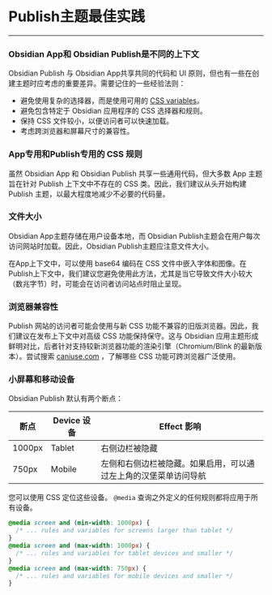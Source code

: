 <!--
 * @Author: Raistlind johnd0712@gmail.com
 * @Date: 2024-01-18 10:18:00
 * @LastEditors: Raistlind
 * @LastEditTime: 2024-01-18 10:18:00
 * @Description: 
-->

# Publish主题最佳实践
---
### Obsidian App和 Obsidian Publish是不同的上下文

Obsidian Publish 与 Obsidian App共享共同的代码和 UI 原则，但也有一些在创建主题时应考虑的重要差异。需要记住的一些经验法则：

- 避免使用复杂的选择器，而是使用可用的 [CSS variables](https://docs.obsidian.md/Reference/CSS+variables/CSS+variables)。
- 避免包含特定于 Obsidian 应用程序的 CSS 选择器和规则。
- 保持 CSS 文件较小，以便访问者可以快速加载。
- 考虑跨浏览器和屏幕尺寸的兼容性。

### App专用和Publish专用的 CSS 规则

虽然 Obsidian App 和 Obsidian Publish 共享一些通用代码，但大多数 App 主题旨在针对 Publish 上下文中不存在的 CSS 类。因此，我们建议从头开始构建 Publish 主题，以最大程度地减少不必要的代码量。

### 文件大小

Obsidian App主题存储在用户设备本地，而 Obsidian Publish主题会在用户每次访问网站时加载。因此，Obsidian Publish主题应注意文件大小。

在App上下文中，可以使用 base64 编码在 CSS 文件中嵌入字体和图像。在Publish上下文中，我们建议您避免使用此方法，尤其是当它导致文件大小较大（数兆字节）时，可能会在访问者访问站点时阻止呈现。

### 浏览器兼容性

Publish 网站的访问者可能会使用与新 CSS 功能不兼容的旧版浏览器。因此，我们建议在发布上下文中对高级 CSS 功能保持保守。这与 Obsidian 应用主题形成鲜明对比，后者针对支持较新浏览器功能的渲染引擎（Chromium/Blink 的最新版本）。尝试搜索 [caniuse.com](https://caniuse.com/) ，了解哪些 CSS 功能可跨浏览器广泛使用。

### 小屏幕和移动设备

Obsidian Publish 默认有两个断点：

|断点 |Device 设备|Effect 影响|
|---|---|---|
|1000px |Tablet |右侧边栏被隐藏 |
|750px |Mobile |左侧和右侧边栏被隐藏。如果启用，可以通过左上角的汉堡菜单访问导航 |

您可以使用 CSS 定位这些设备。 `@media` 查询之外定义的任何规则都将应用于所有设备。

```css
@media screen and (min-width: 1000px) {
  /* ... rules and variables for screens larger than tablet */
}
@media screen and (max-width: 1000px) {
  /* ... rules and variables for tablet devices and smaller */
}
@media screen and (max-width: 750px) {
  /* ... rules and variables for mobile devices and smaller */
}
```